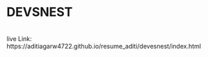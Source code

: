 <h1><b>DEVSNEST</b></h1>
<br />
live Link: https://aditiagarw4722.github.io/resume_aditi/devesnest/index.html
